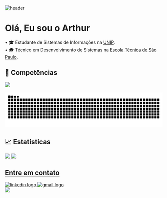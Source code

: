 ![header](https://capsule-render.vercel.app/api?type=Waving&color=092e20&height=200&section=header&text=Fullstack%20Developer&fontSize=60&animation=fadeIn&fontColor=ffffff)
<h1 align="left">Olá, Eu sou o Arthur</h1>

<p align="left">
• 🎓 Estudante de Sistemas de Informações na <a href="https://www.unip.br/" target="_blank">UNIP</a>.<BR>
• 🎓 Técnico em Desenvolvimento de Sistemas na <a href="https://etecsp.cps.sp.gov.br/pagina-exemplo-2/" target="_blank">Escola Técnica de São Paulo</a>.<BR>
</p>

## 🚀 Competências

<p align="left">
   <img src="https://skillicons.dev/icons?i=laravel,php,mysql,cs,html,css"/>
</p>

![Snake animation](https://github.com/ArthurBerrios/ArthurBerrios/blob/output/github-contribution-grid-snake.svg)

## 📈 Estatísticas

<div>
<a href="https://github.com/ArthurBerrios">
<img loading="lazy" height="180em" src="https://github-readme-stats.vercel.app/api/top-langs/?username=ArthurBerrios&layout=compact&langs_count=7&theme=dracula"/>
<img loading="lazy" height="180em" src="https://github-readme-stats.vercel.app/api?username=ArthurBerrios&show_icons=true&theme=dracula&include_all_commits=true&count_private=true"/>
</div>

## Entre em contato

<div align="left">
    <a href="www.linkedin.com/in/arthur-berrios-1662082a8" target="_blank">
        <img src="https://img.shields.io/static/v1?message=LinkedIn&logo=linkedin&label=&color=0077B5&logoColor=white&labelColor=&style=for-the-badge" height="30" alt="linkedin logo"/>
    </a>
    <a href = "mailto:arthurbralmeida@gmail.com" target="_blank">
      <img loading="lazy" src="https://img.shields.io/badge/Gmail-D14836?style=for-the-badge&logo=gmail&logoColor=white" target="_blank" height="30" alt="gmail logo">
    </a>
</div>

<img src="https://capsule-render.vercel.app/api?type=waving&color=092e20&height=120&section=footer"/>

